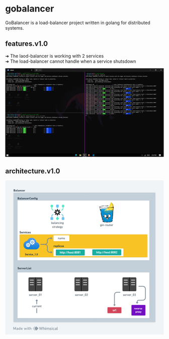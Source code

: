 # gobalancer
GoBalancer is a load-balancer project written in golang for distributed systems.

## features.v1.0
➜ The laod-balancer is working with 2 services <br> 
➜ The load-balancer cannot handle when a service shutsdown <br>

![](testing_01.png)

## architecture.v1.0
![](architecture_v.10.png)